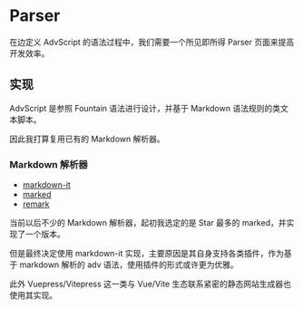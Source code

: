 # Parser

在边定义 AdvScript 的语法过程中，我们需要一个所见即所得 Parser 页面来提高开发效率。

## 实现

AdvScript 是参照 Fountain 语法进行设计，并基于 Markdown 语法规则的类文本脚本。

因此我打算复用已有的 Markdown 解析器。

### Markdown 解析器

- [markdown-it](https://github.com/markdown-it/markdown-it)
- [marked](https://github.com/markedjs/marked)
- [remark](https://github.com/remarkjs/remark)

当前以后不少的 Markdown 解析器，起初我选定的是 Star 最多的 marked，并实现了一个版本。

但是最终决定使用 markdown-it 实现，主要原因是其自身支持各类插件，作为基于 markdown 解析的 adv 语法，使用插件的形式或许更为优雅。

此外 Vuepress/Vitepress 这一类与 Vue/Vite 生态联系紧密的静态网站生成器也使用其实现。
